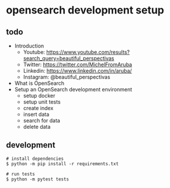 # opensearch development setup 

## todo

- Introduction
  - Youtube: https://www.youtube.com/results?search_query=beautiful_perspectivas
  - Twitter: https://twitter.com/MichelFromAruba
  - Linkedin: https://www.linkedin.com/in/aruba/
  - Instagram: @beautiful_perspectivas
- What is OpenSearch
- Setup an OpenSearch development environment
  - setup docker
  - setup unit tests
  - create index
  - insert data
  - search for data
  - delete data

## development

```shell
# install dependencies
$ python -m pip install -r requirements.txt

# run tests
$ python -m pytest tests
```
